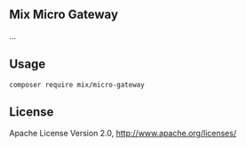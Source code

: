 ## Mix Micro Gateway

...

## Usage

```
composer require mix/micro-gateway
```

## License

Apache License Version 2.0, http://www.apache.org/licenses/
